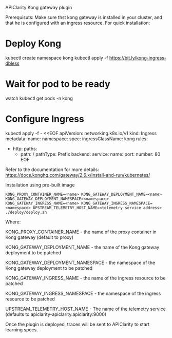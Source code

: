 APIClarity Kong gateway plugin

Prerequisuts:
Make sure thst kong gateway is installed in your cluster, and that he is configured with an ingress resource.
For quick installation:
# Deploy Kong
kubectl create namespace kong
kubectl apply -f https://bit.ly/kong-ingress-dbless

# Wait for pod to be ready
watch kubectl get pods -n kong

# Configure Ingress
kubectl apply -f - <<EOF
apiVersion: networking.k8s.io/v1
kind: Ingress
metadata:
  name: <name>
  namespace: <namespace>
spec:
  ingressClassName: kong
  rules:
  - http:
      paths:
      - path: /
        pathType: Prefix
        backend:
          service:
            name: <service-name>
            port:
              number: 80
EOF

Refer to the documentation for more details: https://docs.konghq.com/gateway/2.6.x/install-and-run/kubernetes/

Installation using pre-built image

```shell
KONG_PROXY_CONTAINER_NAME=<name> KONG_GATEWAY_DEPLOYMENT_NAME=<name> KONG_GATEWAY_DEPLOYMENT_NAMESPACE=<namespace> KONG_GATEWAY_INGRESS_NAME=<name> KONG_GATEWAY_INGRESS_NAMESPACE=<namespace> UPSTREAM_TELEMETRY_HOST_NAME=<telemetry service address> ./deploy/deploy.sh
```

Where:

KONG_PROXY_CONTAINER_NAME - the name of the proxy container in Kong gateway (default to proxy)

KONG_GATEWAY_DEPLOYMENT_NAME - the name of the Kong gateway deployment to be patched

KONG_GATEWAY_DEPLOYMENT_NAMESPACE - the namespace of the Kong gateway deployment to be patched

KONG_GATEWAY_INGRESS_NAME - the name of the ingress resource to be patched

KONG_GATEWAY_INGRESS_NAMESPACE - the namespace of the ingress resource to be patched

UPSTREAM_TELEMETRY_HOST_NAME - The name of the telemetry service (defaults to apiclarity-apiclarity.apiclarity:9000)

Once the plugin is deployed, traces will be sent to APIClarity to start learning specs.
  


